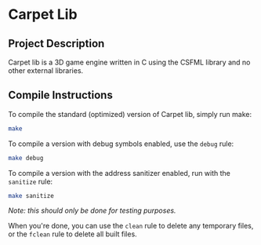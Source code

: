 # Carpet Lib

## Project Description
Carpet lib is a 3D game engine written in C
using the CSFML library and no other external
libraries.

## Compile Instructions
To compile the standard (optimized) version of Carpet lib,
simply run make:

```bash
make
```

To compile a version with debug symbols enabled,
use the ``debug`` rule:

```bash
make debug
```

To compile a version with the address sanitizer
enabled, run with the ``sanitize`` rule:

```bash
make sanitize
```
_Note: this should only be done for testing purposes._

When you're done, you can use the ``clean`` rule
to delete any temporary files, or the ``fclean``
rule to delete all built files.
